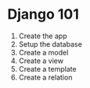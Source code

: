 # Django 101


1. Create the app
2. Setup the database
3. Create a model
4. Create a view
5. Create a template
6. Create a relation